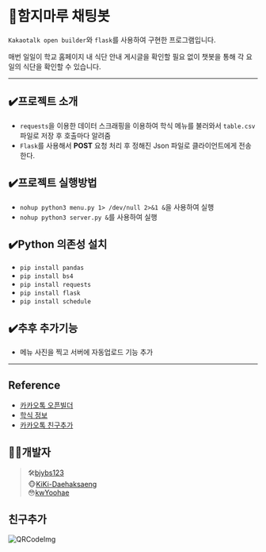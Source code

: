 # 🍱함지마루 채팅봇

`Kakaotalk open builder`와 `flask`를 사용하여 구현한 프로그램입니다.

매번 일일이 학교 홈페이지 내 식단 안내 게시글을 확인할 필요 없이 챗봇을 통해 각 요일의 식단을 확인할 수 있습니다.

---

## ✔️프로젝트 소개

- `requests`을 이용한 데이터 스크래핑을 이용하여 학식 메뉴를 불러와서 `table.csv`파일로 저장 후 호출마다 알려줌
- `Flask`를 사용해서 **POST** 요청 처리 후 정해진 Json 파일로 클라이언트에게 전송한다.

## ✔️프로젝트 실행방법

- `nohup python3 menu.py 1> /dev/null 2>&1 &`을 사용하여 실행
- `nohup python3 server.py &`를 사용하여 실행

## ✔️Python 의존성 설치

- `pip install pandas`
- `pip install bs4`
- `pip install requests`
- `pip install flask`
- `pip install schedule`

## ✔️추후 추가기능

- 메뉴 사진을 찍고 서버에 자동업로드 기능 추가

---

## Reference

- [카카오톡 오픈빌더](https://i.kakao.com/docs/getting-started-overview#%EC%98%A4%ED%94%88%EB%B9%8C%EB%8D%94-%EC%86%8C%EA%B0%9C)
- [학식 정보](https://www.kw.ac.kr/ko/life/facility11.jsp)
- [카카오톡 친구추가](https://pf.kakao.com/_QVKGs)

## 🧑‍💻개발자

> 🛠️[bjybs123](https://github.com/bjybs123)  
> 🐵[KiKi-Daehaksaeng](https://github.com/KiKi-Daehaksaeng)  
> 😳[kwYoohae](https://github.com/kwYoohae)

## 친구추가

![QRCodeImg](https://user-images.githubusercontent.com/74089271/132363541-fa09944a-6370-42da-bfa1-f6728f8f3196.jpg)

